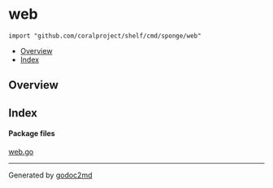 

# web
`import "github.com/coralproject/shelf/cmd/sponge/web"`

* [Overview](#pkg-overview)
* [Index](#pkg-index)

## <a name="pkg-overview">Overview</a>



## <a name="pkg-index">Index</a>


#### <a name="pkg-files">Package files</a>
[web.go](/src/github.com/coralproject/shelf/cmd/sponge/web/web.go) 










- - -
Generated by [godoc2md](http://godoc.org/github.com/davecheney/godoc2md)

